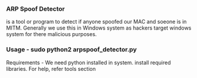 ### ARP Spoof Detector
is a tool or program to detect if anyone spoofed our MAC and soeone is in MITM. Generally we use this in Windows system as hackers target windows system for there malicious purposes.
  
### Usage - sudo python2 arpspoof_detector.py  
  
Requirements - We need python installed in system.
install required libraries. For help, refer tools section
